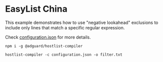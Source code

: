 # EasyList China

This example demonstrates how to use "negative lookahead" exclusions to
include only lines that match a specific regular expression.

Check [configuration.json](configuration.json) for more details.

```
npm i -g @adguard/hostlist-compiler

hostlist-compiler -c configuration.json -o filter.txt
```
